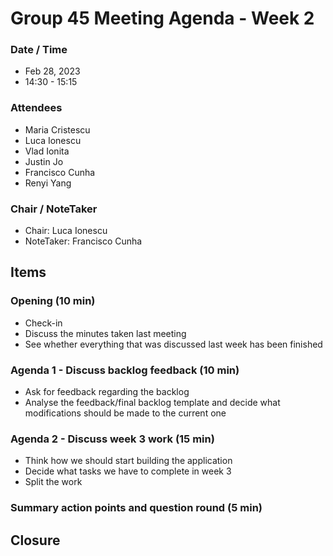 # Group 45 Meeting Agenda - Week 2

### Date / Time
- Feb 28, 2023
- 14:30 - 15:15
### Attendees
- Maria Cristescu
- Luca Ionescu
- Vlad Ionita
- Justin Jo
- Francisco Cunha
- Renyi Yang
### Chair / NoteTaker
- Chair: Luca Ionescu
- NoteTaker: Francisco Cunha

## Items

### Opening (10 min)
- Check-in
- Discuss the minutes taken last meeting
- See whether everything that was discussed last week has 
been finished

### Agenda 1 - Discuss backlog feedback (10 min)
- Ask for feedback regarding the backlog
- Analyse the feedback/final backlog template 
and decide what modifications should be 
made to the current one

### Agenda 2 - Discuss week 3 work (15 min)
- Think how we should start building the
application
- Decide what tasks we have to complete in
week 3
- Split the work

### Summary action points and question round (5 min)

## Closure
